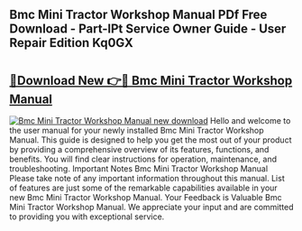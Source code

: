 ## Bmc Mini Tractor Workshop Manual PDf Free Download - Part-lPt Service Owner Guide - User Repair Edition Kq0GX

# <h2><a href="http://bc50867.oget.top/?id=Bmc+Mini+Tractor+Workshop+Manual">🔗Download New 👉🔴 Bmc Mini Tractor Workshop Manual</a></h2>

[![Bmc Mini Tractor Workshop Manual new download](https://i.imgur.com/5g1atiW.png)](http://bc50867.oget.top/?id=Bmc+Mini+Tractor+Workshop+Manual)
Hello and welcome to the user manual for your newly installed Bmc Mini Tractor Workshop Manual. This guide is designed to help you get the most out of your product by providing a comprehensive overview of its features, functions, and benefits. You will find clear instructions for operation, maintenance, and troubleshooting. Important Notes Bmc Mini Tractor Workshop Manual Please take note of any important information throughout this manual. List of features are just some of the remarkable capabilities available in your new Bmc Mini Tractor Workshop Manual. Your Feedback is Valuable Bmc Mini Tractor Workshop Manual. We appreciate your input and are committed to providing you with exceptional service.
